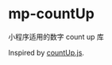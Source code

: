 # mp-countUp
小程序适用的数字 count up 库

Inspired by [countUp.js](https://github.com/inorganik/countUp.js).
